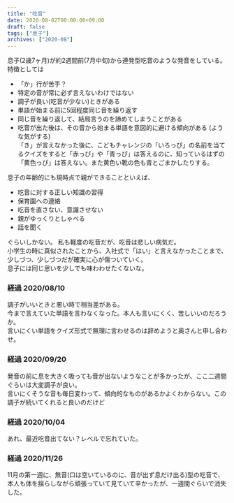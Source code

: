 ```yaml
---
title: "吃音"
date: 2020-08-02T00:00:00+09:00
draft: false
tags: ["息子"]
archives: ["2020-08"]
---
```

息子(2歳7ヶ月)が約2週間前(7月中旬)から連発型吃音のような発音をしている。  
特徴としては  
- 「か」行が苦手？
- 特定の音が常に必ず言えないわけではない
- 調子が良い(吃音が少ない)ときがある
- 単語が始まる前に5回程度同じ音を繰り返す
- 同じ音を繰り返して、結局言うのを諦めてしまうことがある
- 吃音が出た後は、その音から始まる単語を意図的に避ける傾向がある (ような気がする)  
「き」が言えなかった後に、こどもチャレンジの「いろっぴ」の名前を当てるクイズをすると「赤っぴ」や「青っぴ」は答えるのに、知っているはずの「黄色っぴ」は答えない。また黄色い靴の色も青とごまかしたりする。

息子の年齢的にも現時点で親ができることといえば、
- 吃音に対する正しい知識の習得
- 保育園への連絡
- 吃音を直さない、意識させない
- 親がゆっくりとしゃべる
- 話を聞く

ぐらいしかない。
私も軽度の吃音だが、吃音は悲しい病気だ。  
小学生の時に真似されたことから、入社式で「はい」と言えなかったことまで、
少しづつ、少しづつだが確実に心が傷ついていく。  
息子には同じ思いを少しでも味わわせたくないな。

### 経過 2020/08/10
調子がいいときと悪い時で相当差がある。  
今まで言えていた単語を言わなくなった。本人も言いにくく、苦しいいのだろうか。   
言いにくい単語をクイズ形式で無理に言わせるのは辞めようと奥さんと申し合わせ。

### 経過 2020/09/20
発音の前に息を大きく吸っても音が出ないようなことが多かったが、ここ二週間ぐらいは大変調子が良い。  
言いにくそうな音も毎日変わって、傾向的なものがあるかよくわからない。この調子が続いてくれると良いのだけど

### 経過 2020/10/04
あれ、最近吃音出てない？レベルで忘れていた。

### 経過 2020/11/26
11月の第一週に、無音(口は空いているのに、音が出ず息だけ出る)型の吃音で、  
本人も体を揺らしながら頑張っていて見ていて辛かったが、一週間ぐらいで消失した。  
